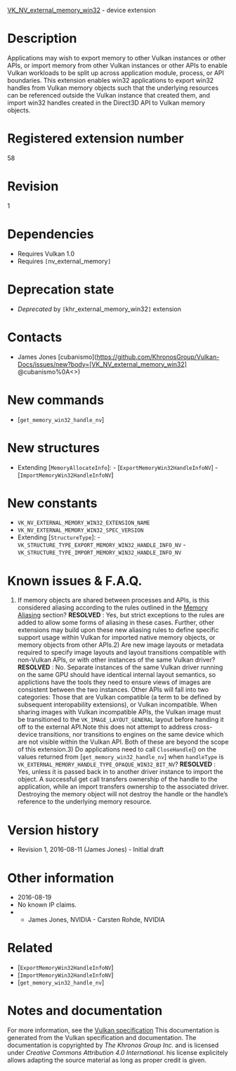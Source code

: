 [VK_NV_external_memory_win32](https://www.khronos.org/registry/vulkan/specs/1.3-extensions/man/html/VK_NV_external_memory_win32.html) - device extension

# Description
Applications may wish to export memory to other Vulkan instances or other
APIs, or import memory from other Vulkan instances or other APIs to enable
Vulkan workloads to be split up across application module, process, or API
boundaries.
This extension enables win32 applications to export win32 handles from
Vulkan memory objects such that the underlying resources can be referenced
outside the Vulkan instance that created them, and import win32 handles
created in the Direct3D API to Vulkan memory objects.

# Registered extension number
58

# Revision
1

# Dependencies
- Requires Vulkan 1.0
- Requires `[`nv_external_memory`]`

# Deprecation state
- *Deprecated* by `[`khr_external_memory_win32`]` extension

# Contacts
- James Jones [cubanismo](https://github.com/KhronosGroup/Vulkan-Docs/issues/new?body=[VK_NV_external_memory_win32] @cubanismo%0A<<Here describe the issue or question you have about the VK_NV_external_memory_win32 extension>>)

# New commands
- [`get_memory_win32_handle_nv`]

# New structures
- Extending [`MemoryAllocateInfo`]:  - [`ExportMemoryWin32HandleInfoNV`]  - [`ImportMemoryWin32HandleInfoNV`]

# New constants
- `VK_NV_EXTERNAL_MEMORY_WIN32_EXTENSION_NAME`
- `VK_NV_EXTERNAL_MEMORY_WIN32_SPEC_VERSION`
- Extending [`StructureType`]:  - `VK_STRUCTURE_TYPE_EXPORT_MEMORY_WIN32_HANDLE_INFO_NV`  - `VK_STRUCTURE_TYPE_IMPORT_MEMORY_WIN32_HANDLE_INFO_NV`

# Known issues & F.A.Q.
1) If memory objects are shared between processes and APIs, is this
considered aliasing according to the rules outlined in the
[Memory Aliasing](https://www.khronos.org/registry/vulkan/specs/1.3-extensions/html/vkspec.html#resources-memory-aliasing) section? **RESOLVED** : Yes, but strict exceptions to the rules are added to allow some
forms of aliasing in these cases.
Further, other extensions may build upon these new aliasing rules to define
specific support usage within Vulkan for imported native memory objects, or
memory objects from other APIs.2) Are new image layouts or metadata required to specify image layouts and
layout transitions compatible with non-Vulkan APIs, or with other instances
of the same Vulkan driver? **RESOLVED** : No.
Separate instances of the same Vulkan driver running on the same GPU should
have identical internal layout semantics, so applictions have the tools they
need to ensure views of images are consistent between the two instances.
Other APIs will fall into two categories: Those that are Vulkan compatible
(a term to be defined by subsequent interopability extensions), or Vulkan
incompatible.
When sharing images with Vulkan incompatible APIs, the Vulkan image must be
transitioned to the `VK_IMAGE_LAYOUT_GENERAL` layout before handing it
off to the external API.Note this does not attempt to address cross-device transitions, nor
transitions to engines on the same device which are not visible within the
Vulkan API.
Both of these are beyond the scope of this extension.3) Do applications need to call `CloseHandle`() on the values returned
from [`get_memory_win32_handle_nv`] when `handleType` is
`VK_EXTERNAL_MEMORY_HANDLE_TYPE_OPAQUE_WIN32_BIT_NV`? **RESOLVED** : Yes, unless it is passed back in to another driver instance to
import the object.
A successful get call transfers ownership of the handle to the application,
while an import transfers ownership to the associated driver.
Destroying the memory object will not destroy the handle or the handle’s
reference to the underlying memory resource.

# Version history
- Revision 1, 2016-08-11 (James Jones)  - Initial draft

# Other information
* 2016-08-19
* No known IP claims.
*   - James Jones, NVIDIA  - Carsten Rohde, NVIDIA

# Related
- [`ExportMemoryWin32HandleInfoNV`]
- [`ImportMemoryWin32HandleInfoNV`]
- [`get_memory_win32_handle_nv`]

# Notes and documentation
For more information, see the [Vulkan specification](https://www.khronos.org/registry/vulkan/specs/1.3-extensions/html/vkspec.html)
This documentation is generated from the Vulkan specification and documentation.
The documentation is copyrighted by *The Khronos Group Inc.* and is licensed under *Creative Commons Attribution 4.0 International*.
his license explicitely allows adapting the source material as long as proper credit is given.
        